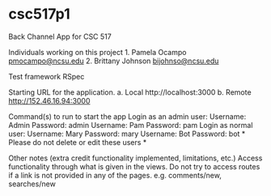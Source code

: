 csc517p1
========

Back Channel App for CSC 517

Individuals working on this project
    1. Pamela Ocampo       pmocampo@ncsu.edu
    2. Brittany Johnson    bijohnso@ncsu.edu

Test framework
    RSpec

Starting URL for the application.
    a. Local    http://localhost:3000
    b. Remote   http://152.46.16.94:3000

Command(s) to run to start the app
    Login as an admin user:
        Username: Admin
        Password: admin
        Username: Pam
        Password: pam
    Login as normal user:
        Username: Mary
        Password: mary
        Username: Bot
        Password: bot
    * Please do not delete or edit these users *

Other notes (extra credit functionality implemented, limitations, etc.)
    Access functionality through what is given in the views.
    Do not try to access routes if a link is not provided in any of the pages.
        e.g. comments/new, searches/new

